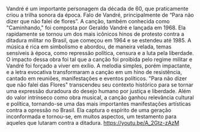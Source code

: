 
Vandré é  um importante personagem da década de 60, que praticamente criou a trilha sonora da época. Falo de Vandré, principalmente de “Para  não dizer que não falei de flores”.  A canção,  também conhecida como "Caminhando," foi composta por Geraldo Vandré e lançada em 1968. Ela rapidamente se tornou um dos mais icônicos hinos de protesto contra a ditadura militar no Brasil, que começou em 1964 e se estendeu até 1985. A música é rica em simbolismo e abordou, de maneira velada, temas sensíveis à época, como repressão política, censura e a luta pela liberdade. O impacto dessa obra foi tal que a canção foi proibida pelo regime militar e Vandré foi forçado a viver em exílio. A melodia simples, porém impactante, e a letra evocativa transformaram a canção em um hino de resistência, cantado em reuniões, manifestações e eventos políticos. "Para não dizer que não falei das Flores" transcendeu seu contexto histórico para se tornar uma expressão duradoura do desejo humano por justiça e liberdade. Além do valor intrínseco como obra musical, a canção ganhou relevância cultural e política, tornando-se uma das mais importantes manifestações artísticas contra a opressão no Brasil. Ela captura o espírito de uma geração inconformada e tornou-se, em muitos aspectos, um testamento para aqueles que lutaram contra a ditadura.
https://youtu.be/A_2Gtz-zAzM
